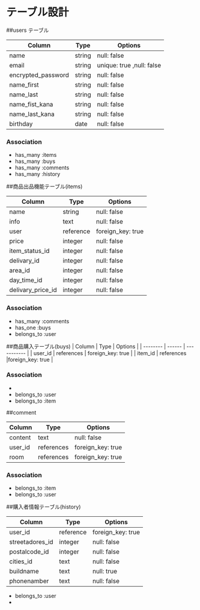 # テーブル設計


##users テーブル

| Column   | Type   | Options     |
| -------- | ------ | ----------- |
| name     | string | null: false |
| email    | string | unique: true ,null: false|
| encrypted_password| string | null: false |
| name_first| string| null: false |
| name_last | string| null: false |
| name_fist_kana| string | null: false |
| name_last_kana| string | null: false |
| birthday | date   | null: false |
### Association

- has_many :items
- has_many :buys
- has_many :comments
- has_many :history



##商品出品機能テーブル(items)

| Column   | Type   | Options     |
| -------- | ------ | ----------- |
| name     | string   | null: false |
| info     | text   |null: false  |
| user | reference | foreign_key: true |
| price    | integer| null: false |
| item_status_id| integer |null: false  |
| delivary_id | integer | null: false |
| area_id     | integer| null: false |
| day_time_id | integer| null: false|
| delivary_price_id | integer | null: false|
### Association

- has_many :comments
- has_one :buys
- belongs_to :user


##商品購入テーブル(buys)
| Column   | Type   | Options     |
| -------- | ------ | ----------- |
| user_id | references | foreign_key: true |
| item_id | references  |foreign_key: true  |

### Association

- 
- belongs_to :user
- belongs_to :item

##comment

| Column   | Type   | Options     |
| -------- | ------ | ----------- |
| content  | text   | null: false |
| user_id  | references  | foreign_key: true |
| room     | references  |foreign_key: true  |

### Association

- belongs_to :item
- belongs_to :user

##購入者情報テーブル(history)

| Column   | Type   | Options     |
| -------- | ------ | ----------- |
| user_id  | reference | foreign_key: true |
| streetadores_id | integer   | null: false |
| postalcode_id | integer   | null: false |
| cities_id   | text   | null: false |
| buildname | text   | null: true |
| phonenamber | text   | null: false |

- belongs_to :user
- 
